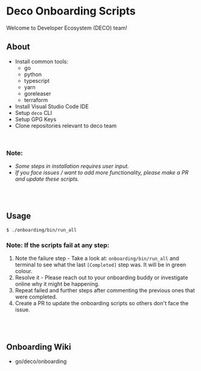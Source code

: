 # Deco Onboarding Scripts
Welcome to Developer Ecosystem (DECO) team!

## About
- Install common tools:
    - go
    - python
    - typescript
    - yarn
    - goreleaser
    - terraform
- Install Visual Studio Code IDE
- Setup `deco` CLI
- Setup GPG Keys
- Clone repositories relevant to deco team
<br>

### Note:
- _Some steps in installation requires user input._
- _If you face issues / want to add more functionality, please make a PR and update these scripts._

<br>
<br>

## Usage
```
$ ./onboarding/bin/run_all
```
### Note: If the scripts fail at any step:
  1. Note the failure step - Take a look at: `onboarding/bin/run_all` and terminal to see what the last `[Completed]` step was. It will be in green colour.
  2. Resolve it - Please reach out to your onboarding buddy or investigate online why it might be happening.
  3. Repeat failed and further steps after commenting the previous ones that were completed.
  4. Create a PR to update the onboarding scripts so others don't face the issue.

<br>
<br>

## Onboarding Wiki
- go/deco/onboarding
